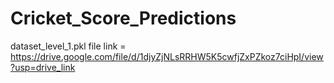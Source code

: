 # Cricket_Score_Predictions
dataset_level_1.pkl file link = https://drive.google.com/file/d/1djyZjNLsRRHW5K5cwfjZxPZkoz7ciHpI/view?usp=drive_link
